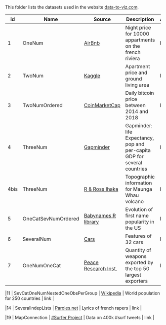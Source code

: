 This folder lists the datasets used in the website [data-to-viz.com](https://www.data-to-viz.com).

| id | Name          						| Source        |  Description | Analysis |
|----|------------- 						|---------------| ------------| ---------|
|1   | OneNum        						| [AirBnb](https://s3.amazonaws.com/tomslee-airbnb-data-2/alpes_maritime.zip) | Night price for 10000 appartments on the french riviera | link |
|2   | TwoNum 			       				| [Kaggle](https://www.kaggle.com/c/house-prices-advanced-regression-techniques/data) | Apartment price and ground living area | link |
|3   | TwoNumOrdered        				| [CoinMarketCap](https://github.com/JesseVent/crypto) | Daily bitcoin price between 2014 and 2018 | link |
|4   | ThreeNum        						| [Gapminder](https://github.com/jennybc/gapminder) | Gapminder: life Expectancy, pop and per-capita GDP for several countries | link |
|4bis| ThreeNum        						| [R & Ross Ihaka](https://vincentarelbundock.github.io/Rdatasets/doc/datasets/volcano.html) | Topographic information for Maunga Whau volcano | link |
|5   | OneCatSevNumOrdered    		    	| [Babynames R library](https://github.com/hadley/babynames) | Evolution of first name popularity in the US | link |
|6   | SeveralNum		      		 		| [Cars](https://stat.ethz.ch/R-manual/R-devel/library/datasets/html/mtcars.html) | Features of 32 cars | link |
|7   | OneNumOneCat		      		 		| [Peace Research Inst.](http://armstrade.sipri.org/armstrade/page/toplist.php) | Quantity of weapons exported by the top 50 largest exporters | link |


|11   | SevCatOneNumNestedOneObsPerGroup	| [Wikipedia](https://github.com/mledoze/countries) | World population for 250 countries | link |


|14  | SeveralIndepLists	   		| [Paroles.net](https://www.paroles.net/) | Lyrics of french rapers | link |


|19  | MapConnection        		| [#Surfer Project](https://github.com/holtzy/About-Surfers-On-Twitter) | Data on 400k #surf tweets | link |
































